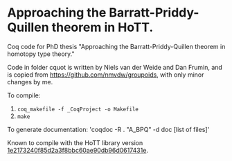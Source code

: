 # Approaching the Barratt-Priddy-Quillen theorem in HoTT.
Coq code for PhD thesis "Approaching the Barratt-Priddy-Quillen theorem in homotopy type theory."

Code in folder cquot is written by Niels van der Weide and Dan Frumin, and is copied from https://github.com/nmvdw/groupoids, with only minor changes by me.


To compile:
1. `coq_makefile -f _CoqProject -o Makefile`
2. `make`

To generate documentation:
'coqdoc -R . "A_BPQ" -d doc [list of files]'

Known to compile with the HoTT library version [1e2173240f85d2a3f8bbc60ae90db96d0617431e](https://github.com/HoTT/HoTT/commit/1e2173240f85d2a3f8bbc60ae90db96d0617431e).
